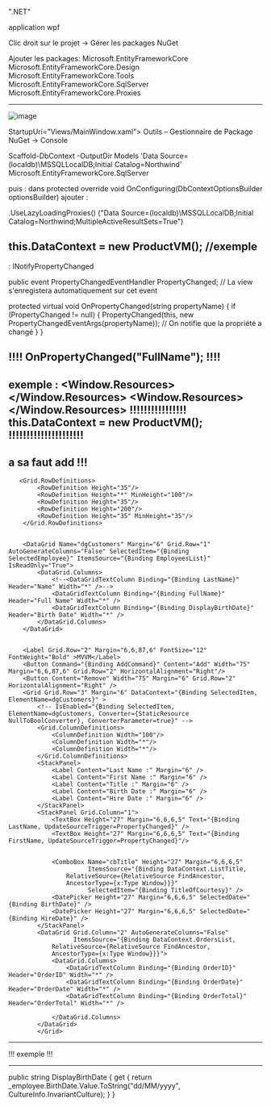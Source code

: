 
".NET"

application wpf

Clic droit sur le projet -> Gérer les packages NuGet 

Ajouter les packages:
Microsoft.EntityFrameworkCore
Microsoft.EntityFrameworkCore.Design
Microsoft.EntityFrameworkCore.Tools
Microsoft.EntityFrameworkCore.SqlServer
Microsoft.EntityFrameworkCore.Proxies

-------------------------------------------------------------------------------------------------------------------------------------
![image](https://github.com/anistricks/.NET/assets/71337903/04856b48-7a7d-4468-91af-63dd3f40b969)

 StartupUri="Views/MainWindow.xaml">
Outils – Gestionnaire de Package NuGet -> Console

 Scaffold-DbContext -OutputDir Models 'Data Source=(localdb)\MSSQLLocalDB;Initial Catalog=Northwind' Microsoft.EntityFrameworkCore.SqlServer

   puis :
dans protected override void OnConfiguring(DbContextOptionsBuilder optionsBuilder) ajouter : 


.UseLazyLoadingProxies()
    ("Data Source=(localdb)\\MSSQLLocalDB;Initial Catalog=Northwind;MultipleActiveResultSets=True")




 this.DataContext = new ProductVM(); //exemple
--------------------------------------------------------------------------------------------------------------------------------------
 
  : INotifyPropertyChanged
  
  public event PropertyChangedEventHandler PropertyChanged; // La view s'enregistera automatiquement sur cet event

 protected virtual void OnPropertyChanged(string propertyName)
 {
     if (PropertyChanged != null)
     {
         PropertyChanged(this, new PropertyChangedEventArgs(propertyName)); // On notifie que la propriété a changé
     }
 }

!!!! OnPropertyChanged("FullName"); !!!!
------------------------------------------------------------------------------------------------------------------------------------
exemple : 
 <Window.Resources>
 </Window.Resources>
 <Window.Resources>
 <DataTemplate x:Key="listTemplate">
     <StackPanel Margin="0 5 0 5">
         <Label Content="{Binding ProductId}" HorizontalAlignment="Left" VerticalAlignment="Center"/>
         <Label Content="{Binding ProductName}" HorizontalAlignment="Right" VerticalAlignment="Center"/>
     </StackPanel>
 </DataTemplate>
</Window.Resources>
!!!!!!!!!!!!!!!!     this.DataContext = new ProductVM(); !!!!!!!!!!!!!!!!!!!!!
-------------------------------------------------------------------------------
a sa faut add  !!! 
 <ListBox x:Name="listBoxProduct" SelectedItem="{Binding SelectedProduct}" ItemsSource="{Binding ListProducts}" ItemTemplate="{StaticResource listboxTemplate}"  Margin="10,24,580,276" />
-------------------------------------------------------------------------------------------------------------------------------------
       <Grid.RowDefinitions>
            <RowDefinition Height="35"/>
            <RowDefinition Height="*" MinHeight="100"/>
            <RowDefinition Height="35"/>
            <RowDefinition Height="200"/>
            <RowDefinition Height="35" MinHeight="35"/>
        </Grid.RowDefinitions>


        <DataGrid Name="dgCustomers" Margin="6" Grid.Row="1" AutoGenerateColumns="False" SelectedItem="{Binding        SelectedEmployee}" ItemsSource="{Binding EmployeesList}" IsReadOnly="True">
            <DataGrid.Columns>
                <!--<DataGridTextColumn Binding="{Binding LastName}" Header="Name" Width="*" />-->
                <DataGridTextColumn Binding="{Binding FullName}" Header="Full Name" Width="*" />
                <DataGridTextColumn Binding="{Binding DisplayBirthDate}" Header="Birth Date" Width="*" />
            </DataGrid.Columns>
        </DataGrid>


        <Label Grid.Row="2" Margin="6,6,87,6" FontSize="12" FontWeight="Bold" >MVVM</Label>
        <Button Command="{Binding AddCommand}" Content="Add" Width="75" Margin="6,6,87,6" Grid.Row="2" HorizontalAlignment="Right"/>
        <Button Content="Remove" Width="75" Margin="6" Grid.Row="2" HorizontalAlignment="Right" />
        <Grid Grid.Row="3" Margin="6" DataContext="{Binding SelectedItem, ElementName=dgCustomers}" >
            <!-- IsEnabled="{Binding SelectedItem, ElementName=dgCustomers, Converter={StaticResource NullToBoolConverter}, ConverterParameter=true}" -->
            <Grid.ColumnDefinitions>
                <ColumnDefinition Width="100"/>
                <ColumnDefinition Width="*"/>
                <ColumnDefinition Width="*"/>
            </Grid.ColumnDefinitions>
            <StackPanel>
                <Label Content="Last Name :" Margin="6" />
                <Label Content="First Name :" Margin="6" />
                <Label Content="Title :" Margin="6" />
                <Label Content="Birth Date :" Margin="6" />
                <Label Content="Hire Date :" Margin="6" />
            </StackPanel>
            <StackPanel Grid.Column="1">
                <TextBox Height="27" Margin="6,6,6,5" Text="{Binding LastName, UpdateSourceTrigger=PropertyChanged}" />
                <TextBox Height="27" Margin="6,6,6,5" Text="{Binding FirstName, UpdateSourceTrigger=PropertyChanged}"/>


                <ComboBox Name="cbTitle" Height="27" Margin="6,6,6,5" 
                          ItemsSource="{Binding DataContext.ListTitle, 
                    RelativeSource={RelativeSource FindAncestor,
                    AncestorType={x:Type Window}}}"                          
                          SelectedItem="{Binding TitleOfCourtesy}" />
                <DatePicker Height="27" Margin="6,6,6,5" SelectedDate="{Binding BirthDate}" />
                <DatePicker Height="27" Margin="6,6,6,5" SelectedDate="{Binding HireDate}" />
            </StackPanel>
            <DataGrid Grid.Column="2" AutoGenerateColumns="False"
                      ItemsSource="{Binding DataContext.OrdersList,
                RelativeSource={RelativeSource FindAncestor,
                AncestorType={x:Type Window}}}">
                <DataGrid.Columns>
                    <DataGridTextColumn Binding="{Binding OrderID}" Header="OrderID" Width="*" />
                    <DataGridTextColumn Binding="{Binding OrderDate}" Header="OrderDate" Width="*" />
                    <DataGridTextColumn Binding="{Binding OrderTotal}" Header="OrderTotal" Width="*" />

                </DataGrid.Columns>
            </DataGrid>
            </Grid>
-------------------------------------------------------------------------------------------------------------------------------------
!!! exemple  !!!

        
-------------------------------------------------------------------------------------------------------------------------------------

  public string DisplayBirthDate
  {
      get { return _employee.BirthDate.Value.ToString("dd/MM/yyyy", CultureInfo.InvariantCulture); }
  }
